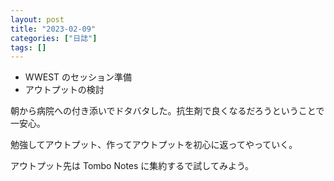 ```yaml
---
layout: post
title: "2023-02-09"
categories: ["日誌"]
tags: []
---
```


- WWEST のセッション準備
- アウトプットの検討

朝から病院への付き添いでドタバタした。抗生剤で良くなるだろうということで一安心。

勉強してアウトプット、作ってアウトプットを初心に返ってやっていく。

アウトプット先は Tombo Notes に集約するで試してみよう。
